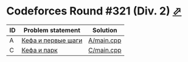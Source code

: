 # Codeforces Round #321 (Div. 2) [⬀](http://codeforces.com/contest/580)

| ID | Problem statement                                                    | Solution                 |
|----|----------------------------------------------------------------------|--------------------------|
| A  | [Кефа и первые шаги](http://codeforces.com/problemset/problem/580/A) | [A/main.cpp](A/main.cpp) |
| C  | [Кефа и парк](http://codeforces.com/problemset/problem/580/C)        | [C/main.cpp](C/main.cpp) |


